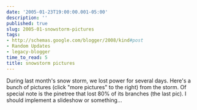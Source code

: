 ```yaml
---
date: '2005-01-23T19:00:00.001-05:00'
description: ''
published: true
slug: 2005-01-snowstorm-pictures
tags:
- http://schemas.google.com/blogger/2008/kind#post
- Random Updates
- legacy-blogger
time_to_read: 5
title: snowstorm pictures
---
```


During last month's snow storm, we lost power for several days. Here's a bunch of pictures (click "more pictures" to the right) from the storm. Of special note is the pinetree that lost 80% of its branches (the last pic). I should implement a slideshow or something...